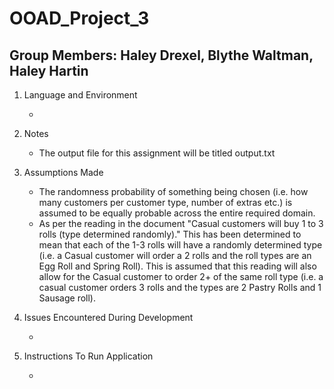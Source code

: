 # OOAD_Project_3

## Group Members: Haley Drexel, Blythe Waltman, Haley Hartin

1. Language and Environment

   * 

2. Notes

   * The output file for this assignment will be titled output.txt

3. Assumptions Made

   * The randomness probability of something being chosen (i.e. how many customers per customer type, number of extras etc.) is assumed to be equally probable across the entire required domain.
   * As per the reading in the document "Casual customers will buy 1 to 3 rolls (type determined randomly)." This has been determined to mean that each of the 1-3 rolls will have a randomly determined type (i.e. a Casual customer will order a 2 rolls and the roll types are an Egg Roll and Spring Roll). This is assumed that this reading will also allow for the Casual customer to order 2+ of the same roll type (i.e. a casual customer orders 3 rolls and the types are 2 Pastry Rolls and 1 Sausage roll).
   
   
4. Issues Encountered During Development

   * 
   
5. Instructions To Run Application

   * 
